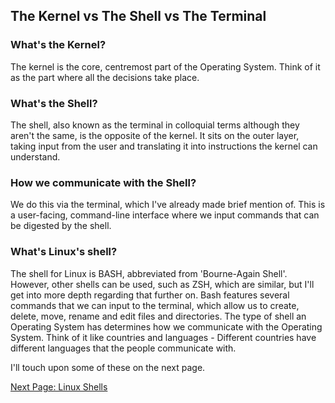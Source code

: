 ## The Kernel vs The Shell vs The Terminal

### What's the Kernel?

The kernel is the core, centremost part of the Operating System. Think of it as the part where all the decisions take place. 

### What's the Shell?

The shell, also known as the terminal in colloquial terms although they aren't the same, is the opposite of the kernel. It sits on the outer layer, taking input from the user and translating it into instructions the kernel can understand.

### How we communicate with the Shell?

We do this via the terminal, which I've already made brief mention of. This is a user-facing, command-line interface where we input commands that can be digested by the shell.

### What's Linux's shell?

The shell for Linux is BASH, abbreviated from 'Bourne-Again Shell'. However, other shells can be used, such as ZSH, which are similar, but I'll get into more depth regarding that further on. Bash features several commands that we can input to the terminal, which allow us to create, delete, move, rename and edit files and directories. The type of shell an Operating System has determines how we communicate with the Operating System. Think of it like countries and languages - Different countries have different languages that the people communicate with.

I'll touch upon some of these on the next page.


[Next Page: Linux Shells](https://github.com/SiadA2/DevOps-Learning-Path/tree/main/Linux/Linux-Shells)